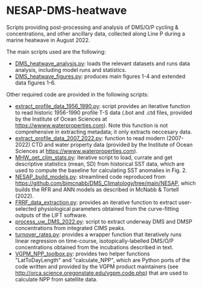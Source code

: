 # NESAP-DMS-heatwave
Scripts providing post-processing and analysis of DMS/O/P cycling & concentrations, and other ancillary data, collected along Line P during a marine heatwave in August 2022.

The main scripts used are the following:
- <ins>DMS_heatwave_analysis.py</ins>: loads the relevant datasets and runs data analysis, including model runs and statistics.
- <ins>DMS_heatwave_figures.py</ins>: produces main figures 1-4 and extended data figures 1-6.

Other required code are provided in the following scripts:
- <ins>extract_profile_data_1956_1990.py</ins>: script provides an iterative function to read historic 1956-1990 profile T-S data (.bot and .ctd files, provided by the Institute of Ocean Sciences at https://wwww.waterproperties.com). Note this function is not comprehensive in extracting metadata; it only extracts neccesary data.
- <ins>extract_profile_data_2007_2022.py</ins>: function to read modern (2007-2022) CTD and water property data (provided by the Institute of Ocean Sciences at https://wwww.waterproperties.com).
- <ins>MHW_get_clim_stats.py</ins>: iterative script to load, currate and get descriptive statistics (mean, SD) from historical SST data, which are used to compute the baseline for calculating SST anomalies in Fig. 2.
- <ins>NESAP_build_models.py</ins>: streamlined code reproduced from https://github.com/bjmcnabb/DMS_Climatology/tree/main/NESAP, which builds the RFR and ANN models as described in McNabb & Tortell (2022).
- <ins>FRRF_data_extraction.py</ins>: provides an iterative function to extract user-selected physiological parameters obtained from the curve-fitting outputs of the LIFT software.
- <ins>process_uw_DMS_2022.py</ins>: script to extract underway DMS and DMSP concentrations from integrated CIMS peaks. 
- <ins>turnover_rates.py</ins>: provides a wrapper function that iteratively runs linear regression on time-course, isotopically-labelled DMS/O/P concentrations obtained from the incubations described in text.
- <ins>VGPM_NPP_toolbox.py</ins>: provides two helper functions "LatToDayLength" and "calculate_NPP", which are Python ports of the code written and provided by the VGPM product maintainers (see http://orca.science.oregonstate.edu/vgpm.code.php) that are used to calculate NPP from satellite data.



